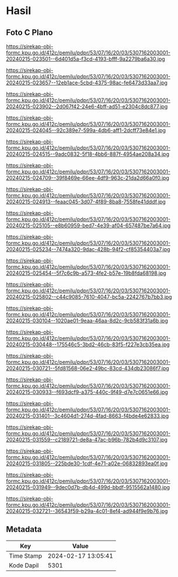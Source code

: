 # Hasil

## Foto C Plano

https://sirekap-obj-formc.kpu.go.id/412c/pemilu/pdpr/53/07/16/20/03/5307162003001-20240215-023501--6d401d5a-f3cd-4193-bfff-9a2279ba6a30.jpg

https://sirekap-obj-formc.kpu.go.id/412c/pemilu/pdpr/53/07/16/20/03/5307162003001-20240215-023657--12eb1ace-5cbd-4375-98ac-fe6473d33aa7.jpg

https://sirekap-obj-formc.kpu.go.id/412c/pemilu/pdpr/53/07/16/20/03/5307162003001-20240215-023902--2d067f42-24e6-4bff-ad51-e2304c8dc877.jpg

https://sirekap-obj-formc.kpu.go.id/412c/pemilu/pdpr/53/07/16/20/03/5307162003001-20240215-024045--92c389e7-599a-4db6-aff1-2dcff73e84e1.jpg

https://sirekap-obj-formc.kpu.go.id/412c/pemilu/pdpr/53/07/16/20/03/5307162003001-20240215-024515--9adc0832-5f18-4bb6-887f-4954ae208a34.jpg

https://sirekap-obj-formc.kpu.go.id/412c/pemilu/pdpr/53/07/16/20/03/5307162003001-20240215-024709--39f8469e-66ee-4df9-963c-21da2d66a0f0.jpg

https://sirekap-obj-formc.kpu.go.id/412c/pemilu/pdpr/53/07/16/20/03/5307162003001-20240215-024913--feaac045-3d07-4f89-8ba8-7558fe41dddf.jpg

https://sirekap-obj-formc.kpu.go.id/412c/pemilu/pdpr/53/07/16/20/03/5307162003001-20240215-025105--e8b60959-bed7-4e39-af04-657487be7a64.jpg

https://sirekap-obj-formc.kpu.go.id/412c/pemilu/pdpr/53/07/16/20/03/5307162003001-20240215-025234--7474a320-9dac-428b-94f2-cf85354403a7.jpg

https://sirekap-obj-formc.kpu.go.id/412c/pemilu/pdpr/53/07/16/20/03/5307162003001-20240215-025454--5f7c6c9b-a573-4fe2-b57e-19b8fda68198.jpg

https://sirekap-obj-formc.kpu.go.id/412c/pemilu/pdpr/53/07/16/20/03/5307162003001-20240215-025802--c44c9085-7610-4047-bc5a-2242767b7bb3.jpg

https://sirekap-obj-formc.kpu.go.id/412c/pemilu/pdpr/53/07/16/20/03/5307162003001-20240215-030104--1020ae01-9eaa-46aa-8d2c-9cb583f31a6b.jpg

https://sirekap-obj-formc.kpu.go.id/412c/pemilu/pdpr/53/07/16/20/03/5307162003001-20240215-030448--175546c5-3bd2-46cb-83f5-f227e3cb35ea.jpg

https://sirekap-obj-formc.kpu.go.id/412c/pemilu/pdpr/53/07/16/20/03/5307162003001-20240215-030721--5fd81568-06e2-49bc-83cd-434db23086f7.jpg

https://sirekap-obj-formc.kpu.go.id/412c/pemilu/pdpr/53/07/16/20/03/5307162003001-20240215-030933--f693dcf9-a375-440c-9f49-d7e7c0651e66.jpg

https://sirekap-obj-formc.kpu.go.id/412c/pemilu/pdpr/53/07/16/20/03/5307162003001-20240215-031401--3c4604d1-274d-4fad-8663-f4bde4e62833.jpg

https://sirekap-obj-formc.kpu.go.id/412c/pemilu/pdpr/53/07/16/20/03/5307162003001-20240215-031559--c2189721-de8a-47ac-b96b-782b4d9c3107.jpg

https://sirekap-obj-formc.kpu.go.id/412c/pemilu/pdpr/53/07/16/20/03/5307162003001-20240215-031805--225bde30-1cdf-4e71-a02e-06832893ea0f.jpg

https://sirekap-obj-formc.kpu.go.id/412c/pemilu/pdpr/53/07/16/20/03/5307162003001-20240215-031949--9dec0d7b-db4d-499d-bbdf-9515562a1480.jpg

https://sirekap-obj-formc.kpu.go.id/412c/pemilu/pdpr/53/07/16/20/03/5307162003001-20240215-032721--36543f59-b29a-4c01-8ef4-ad944f9e9b76.jpg


## Metadata

| Key        | Value               |
| ---------- | ------------------- |
| Time Stamp | 2024-02-17 13:05:41 |
| Kode Dapil | 5301                |



